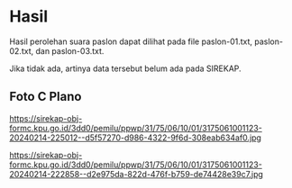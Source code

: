 # Hasil

Hasil perolehan suara paslon dapat dilihat pada file paslon-01.txt, paslon-02.txt, dan paslon-03.txt.

Jika tidak ada, artinya data tersebut belum ada pada SIREKAP.

## Foto C Plano

https://sirekap-obj-formc.kpu.go.id/3dd0/pemilu/ppwp/31/75/06/10/01/3175061001123-20240214-225012--d5f57270-d986-4322-9f6d-308eab634af0.jpg

https://sirekap-obj-formc.kpu.go.id/3dd0/pemilu/ppwp/31/75/06/10/01/3175061001123-20240214-222858--d2e975da-822d-476f-b759-de74428e39c7.jpg
